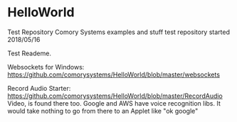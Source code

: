 # HelloWorld
Test Repository
Comory Systems examples and stuff test repository started 2018/05/16

Test Reademe.


Websockets for Windows: https://github.com/comorysystems/HelloWorld/blob/master/websockets

Record Audio Starter: https://github.com/comorysystems/HelloWorld/blob/master/RecordAudio
Video, is found there too. Google and AWS have voice recognition libs. It would take nothing to go from there to an Applet like "ok google"


